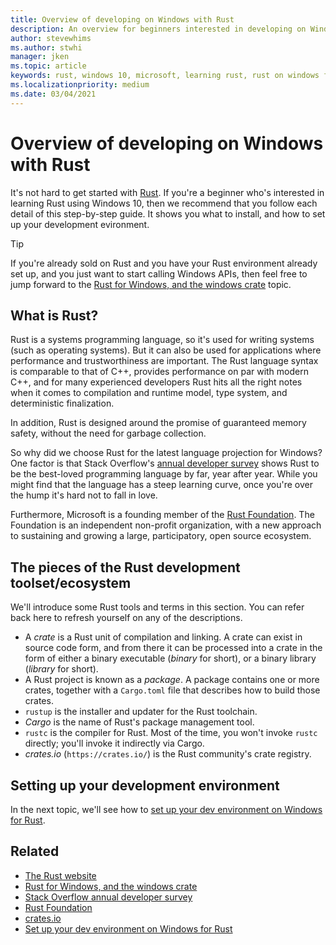 ```yaml
---
title: Overview of developing on Windows with Rust
description: An overview for beginners interested in developing on Windows with Rust.
author: stevewhims
ms.author: stwhi 
manager: jken
ms.topic: article
keywords: rust, windows 10, microsoft, learning rust, rust on windows for beginners, rust with vs code
ms.localizationpriority: medium
ms.date: 03/04/2021
---
```


# Overview of developing on Windows with Rust

It's not hard to get started with [Rust](https://www.rust-lang.org/). If you're a beginner who's interested in learning Rust using Windows 10, then we recommend that you follow each detail of this step-by-step guide. It shows you what to install, and how to set up your development evironment.

> [!TIP]
> If you're already sold on Rust and you have your Rust environment already set up, and you just want to start calling Windows APIs, then feel free to jump forward to the [Rust for Windows, and the windows crate](rust-for-windows.md) topic.

## What is Rust?

Rust is a systems programming language, so it's used for writing systems (such as operating systems). But it can also be used for applications where performance and trustworthiness are important. The Rust language syntax is comparable to that of C++, provides performance on par with modern C++, and for many experienced developers Rust hits all the right notes when it comes to compilation and runtime model, type system, and deterministic finalization.

In addition, Rust is designed around the promise of guaranteed memory safety, without the need for garbage collection.

So why did we choose Rust for the latest language projection for Windows? One factor is that Stack Overflow's [annual developer survey](https://insights.stackoverflow.com/survey) shows Rust to be the best-loved programming language by far, year after year. While you might find that the language has a steep learning curve, once you're over the hump it's hard not to fall in love.

Furthermore, Microsoft is a founding member of the [Rust Foundation](https://foundation.rust-lang.org/). The Foundation is an independent non-profit organization, with a new approach to sustaining and growing a large, participatory, open source ecosystem.

## The pieces of the Rust development toolset/ecosystem

We'll introduce some Rust tools and terms in this section. You can refer back here to refresh yourself on any of the descriptions.

* A *crate* is a Rust unit of compilation and linking. A crate can exist in source code form, and from there it can be processed into a crate in the form of either a binary executable (*binary* for short), or a binary library (*library* for short).
* A Rust project is known as a *package*. A package contains one or more crates, together with a `Cargo.toml` file that describes how to build those crates.
* `rustup` is the installer and updater for the Rust toolchain.
* *Cargo* is the name of Rust's package management tool.
* `rustc` is the compiler for Rust. Most of the time, you won't invoke `rustc` directly; you'll invoke it indirectly via Cargo.
* *crates.io* (`https://crates.io/`) is the Rust community's crate registry.

## Setting up your development environment

In the next topic, we'll see how to [set up your dev environment on Windows for Rust](setup.md).

## Related

* [The Rust website](https://www.rust-lang.org/)
* [Rust for Windows, and the windows crate](rust-for-windows.md)
* [Stack Overflow annual developer survey](https://insights.stackoverflow.com/survey)
* [Rust Foundation](https://foundation.rust-lang.org/)
* [crates.io](https://crates.io/)
* [Set up your dev environment on Windows for Rust](setup.md)
